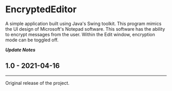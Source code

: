 # EncryptedEditor
A simple application built using Java's Swing toolkit.
This program mimics the UI design of Microsoft's Notepad software.
This software has the ability to encrypt messages from the user.
Within the Edit window, encryption mode can be toggled off.

***Update Notes***
## 1.0 - 2021-04-16 ##
---
Original release of the project. 
